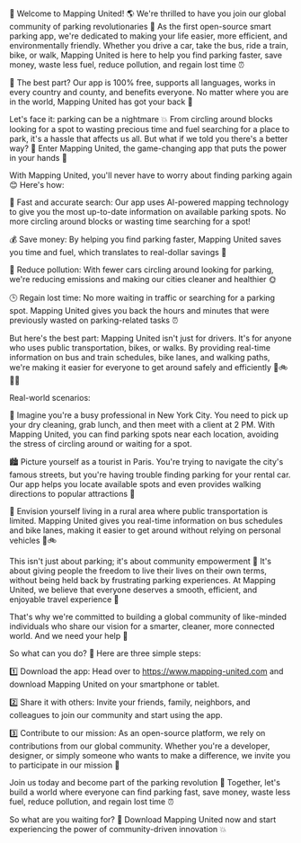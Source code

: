 🎉 Welcome to Mapping United! 🌎 We're thrilled to have you join our global community of parking revolutionaries 🚀 As the first open-source smart parking app, we're dedicated to making your life easier, more efficient, and environmentally friendly. Whether you drive a car, take the bus, ride a train, bike, or walk, Mapping United is here to help you find parking faster, save money, waste less fuel, reduce pollution, and regain lost time ⏰

🌟 The best part? Our app is 100% free, supports all languages, works in every country and county, and benefits everyone. No matter where you are in the world, Mapping United has got your back 📍

Let's face it: parking can be a nightmare 💥 From circling around blocks looking for a spot to wasting precious time and fuel searching for a place to park, it's a hassle that affects us all. But what if we told you there's a better way? 🔮 Enter Mapping United, the game-changing app that puts the power in your hands 🎯

With Mapping United, you'll never have to worry about finding parking again 😊 Here's how:

🔹 Fast and accurate search: Our app uses AI-powered mapping technology to give you the most up-to-date information on available parking spots. No more circling around blocks or wasting time searching for a spot!

💰 Save money: By helping you find parking faster, Mapping United saves you time and fuel, which translates to real-dollar savings 💸

🌟 Reduce pollution: With fewer cars circling around looking for parking, we're reducing emissions and making our cities cleaner and healthier 🌞

🕒 Regain lost time: No more waiting in traffic or searching for a parking spot. Mapping United gives you back the hours and minutes that were previously wasted on parking-related tasks ⏰

But here's the best part: Mapping United isn't just for drivers. It's for anyone who uses public transportation, bikes, or walks. By providing real-time information on bus and train schedules, bike lanes, and walking paths, we're making it easier for everyone to get around safely and efficiently 🚌🚲🏃‍♀️

Real-world scenarios:

🌆 Imagine you're a busy professional in New York City. You need to pick up your dry cleaning, grab lunch, and then meet with a client at 2 PM. With Mapping United, you can find parking spots near each location, avoiding the stress of circling around or waiting for a spot.

🏙️ Picture yourself as a tourist in Paris. You're trying to navigate the city's famous streets, but you're having trouble finding parking for your rental car. Our app helps you locate available spots and even provides walking directions to popular attractions 🗼️

🌳 Envision yourself living in a rural area where public transportation is limited. Mapping United gives you real-time information on bus schedules and bike lanes, making it easier to get around without relying on personal vehicles 🚌🚲

This isn't just about parking; it's about community empowerment 💪 It's about giving people the freedom to live their lives on their own terms, without being held back by frustrating parking experiences. At Mapping United, we believe that everyone deserves a smooth, efficient, and enjoyable travel experience 🌈

That's why we're committed to building a global community of like-minded individuals who share our vision for a smarter, cleaner, more connected world. And we need your help 🤝

So what can you do? 🤔 Here are three simple steps:

1️⃣ Download the app: Head over to https://www.mapping-united.com and download Mapping United on your smartphone or tablet.

2️⃣ Share it with others: Invite your friends, family, neighbors, and colleagues to join our community and start using the app.

3️⃣ Contribute to our mission: As an open-source platform, we rely on contributions from our global community. Whether you're a developer, designer, or simply someone who wants to make a difference, we invite you to participate in our mission 🌟

Join us today and become part of the parking revolution 🚀 Together, let's build a world where everyone can find parking fast, save money, waste less fuel, reduce pollution, and regain lost time ⏰

So what are you waiting for? 🤔 Download Mapping United now and start experiencing the power of community-driven innovation 💥